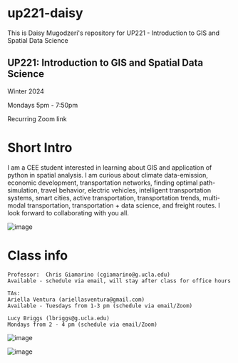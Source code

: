 # up221-daisy

This is Daisy Mugodzeri's repository for UP221 - Introduction to GIS and Spatial Data Science

## UP221: Introduction to GIS and Spatial Data Science

Winter 2024

Mondays 5pm - 7:50pm

Recurring Zoom link

# Short Intro
I am a CEE student interested in learning about GIS and application of python in spatial analysis. I am curious about climate data-emission, economic development, transportation networks, finding optimal path- simulation, travel behavior, electric vehicles, intelligent transportation systems, smart cities, active transportation, transportation trends, multi-modal transportation, transportation + data science, and freight routes. I look forward to collaborating with you all.  


![image](https://github.com/Dkingly/up221-daisy/assets/155932357/ae3c6c4d-9ff7-4b4b-bb14-e1ad1f035df9)



# Class info
    Professor:  Chris Giamarino (cgiamarino@g.ucla.edu)
    Available - schedule via email, will stay after class for office hours
    
    TAs: 
    Ariella Ventura (ariellasventura@gmail.com)  
    Available - Tuesdays from 1-3 pm (schedule via email/Zoom)
    
    Lucy Briggs (lbriggs@g.ucla.edu)
    Mondays from 2 - 4 pm (schedule via email/Zoom)


![image](https://github.com/Dkingly/up221-daisy/assets/155932357/bc6be63b-91d0-48bd-bb1f-b96aca9061d3)



![image](https://github.com/Dkingly/up221-daisy/assets/155932357/697611fc-ffe5-4cfa-9d84-5e265966a039)
